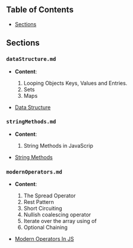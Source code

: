 ## Table of Contents

- [Sections](#sections)

## Sections

### `dataStructure.md`

- **Content**:

  1. Looping Objects Keys, Values and Entries.
  2. Sets
  3. Maps

- [Data Structure](./sections/dataStructure.md)

### `stringMethods.md`

- **Content**:

  1. String Methods in JavaScrip

- [String Methods](./sections/stringMethods.md)

### `modernOperators.md`

- **Content**:

  1. The Spread Operator
  2. Rest Pattern
  3. Short Circuiting
  4. Nullish coalescing operator
  5. Iterate over the array using of
  6. Optional Chaining

- [Modern Operators In JS](./sections/modernOperators.md)
